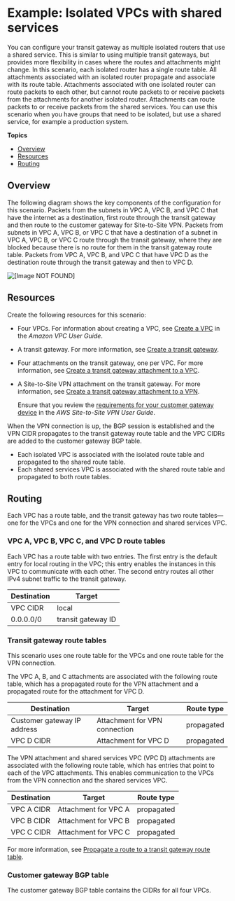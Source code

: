 # Example: Isolated VPCs with shared services<a name="transit-gateway-isolated-shared"></a>

You can configure your transit gateway as multiple isolated routers that use a shared service\. This is similar to using multiple transit gateways, but provides more flexibility in cases where the routes and attachments might change\. In this scenario, each isolated router has a single route table\. All attachments associated with an isolated router propagate and associate with its route table\. Attachments associated with one isolated router can route packets to each other, but cannot route packets to or receive packets from the attachments for another isolated router\. Attachments can route packets to or receive packets from the shared services\. You can use this scenario when you have groups that need to be isolated, but use a shared service, for example a production system\.

**Topics**
+ [Overview](#Ttransit-gateway-isolated-shared-overview)
+ [Resources](#transit-gateway-isolated-shared-resources)
+ [Routing](#transit-gateway-isolated-shared-routes)

## Overview<a name="Ttransit-gateway-isolated-shared-overview"></a>

The following diagram shows the key components of the configuration for this scenario\. Packets from the subnets in VPC A, VPC B, and VPC C that have the internet as a destination, first route through the transit gateway and then route to the customer gateway for Site\-to\-Site VPN\. Packets from subnets in VPC A, VPC B, or VPC C that have a destination of a subnet in VPC A, VPC B, or VPC C route through the transit gateway, where they are blocked because there is no route for them in the transit gateway route table\. Packets from VPC A, VPC B, and VPC C that have VPC D as the destination route through the transit gateway and then to VPC D\.

![\[Image NOT FOUND\]](http://docs.aws.amazon.com/vpc/latest/tgw/images/transit-gateway-isolated_shared.png)

## Resources<a name="transit-gateway-isolated-shared-resources"></a>

Create the following resources for this scenario:
+ Four VPCs\. For information about creating a VPC, see [Create a VPC](https://docs.aws.amazon.com/vpc/latest/userguide/working-with-vpcs.html#Create-VPC) in the *Amazon VPC User Guide*\.
+ A transit gateway\. For more information, see [Create a transit gateway](https://docs.aws.amazon.com/vpc/latest/tgw/tgw-transit-gateways.html)\.
+ Four attachments on the transit gateway, one per VPC\. For more information, see [Create a transit gateway attachment to a VPC](tgw-vpc-attachments.md#create-vpc-attachment)\.
+ A Site\-to\-Site VPN attachment on the transit gateway\. For more information, see [Create a transit gateway attachment to a VPN](tgw-vpn-attachments.md#create-vpn-attachment)\.

  Ensure that you review the [requirements for your customer gateway device](https://docs.aws.amazon.com/vpn/latest/s2svpn/your-cgw.html#CGRequirements) in the *AWS Site\-to\-Site VPN User Guide*\.

When the VPN connection is up, the BGP session is established and the VPN CIDR propagates to the transit gateway route table and the VPC CIDRs are added to the customer gateway BGP table\.
+ Each isolated VPC is associated with the isolated route table and propagated to the shared route table\.
+ Each shared services VPC is associated with the shared route table and propagated to both route tables\.

## Routing<a name="transit-gateway-isolated-shared-routes"></a>

Each VPC has a route table, and the transit gateway has two route tables—one for the VPCs and one for the VPN connection and shared services VPC\.

### VPC A, VPC B, VPC C, and VPC D route tables<a name="transit-gateway-isolated-shared-route-tables"></a>

Each VPC has a route table with two entries\. The first entry is the default entry for local routing in the VPC; this entry enables the instances in this VPC to communicate with each other\. The second entry routes all other IPv4 subnet traffic to the transit gateway\.


| Destination | Target | 
| --- | --- | 
| VPC CIDR | local | 
| 0\.0\.0\.0/0 | transit gateway ID | 

### Transit gateway route tables<a name="transit-gateway-isolated-shared-route-table-tgw-route-table"></a>

This scenario uses one route table for the VPCs and one route table for the VPN connection\. 

The VPC A, B, and C attachments are associated with the following route table, which has a propagated route for the VPN attachment and a propagated route for the attachment for VPC D\.


| Destination | Target | Route type | 
| --- | --- | --- | 
| Customer gateway IP address | Attachment for VPN connection | propagated | 
| VPC D CIDR | Attachment for VPC D | propagated | 

The VPN attachment and shared services VPC \(VPC D\) attachments are associated with the following route table, which has entries that point to each of the VPC attachments\. This enables communication to the VPCs from the VPN connection and the shared services VPC\.


| Destination | Target | Route type | 
| --- | --- | --- | 
| VPC A CIDR | Attachment for VPC A | propagated | 
| VPC B CIDR | Attachment for VPC B | propagated | 
| VPC C CIDR | Attachment for VPC C | propagated | 

For more information, see [Propagate a route to a transit gateway route table](tgw-route-tables.md#enable-tgw-route-propagation)\.

### Customer gateway BGP table<a name="transit-gateway-isolated-shared-route-table-bgp-table"></a>

The customer gateway BGP table contains the CIDRs for all four VPCs\.